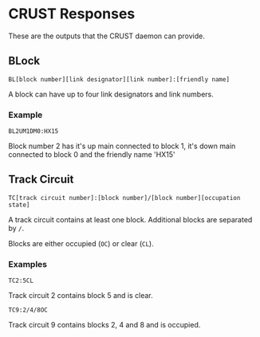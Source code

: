 # CRUST Responses

These are the outputs that the CRUST daemon can provide.

## BLock
```
BL[block number][link designator][link number]:[friendly name]
```
A block can have up to four link designators and link numbers.

### Example
```
BL2UM1DM0:HX15
```
Block number 2 has it's up main connected to block 1, it's 
down main connected to block 0 and the friendly name 'HX15'

## Track Circuit
```
TC[track circuit number]:[block number]/[block number][occupation state]
```

A track circuit contains at least one block. Additional blocks are 
separated by `/`.

Blocks are either occupied (`OC`) or clear (`CL`).

### Examples
```
TC2:5CL
```
Track circuit 2 contains block 5 and is clear.
```
TC9:2/4/8OC
```
Track circuit 9 contains blocks 2, 4 and 8 and is occupied.